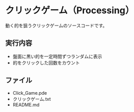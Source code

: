 # クリックゲーム（Processing）
動く的を狙うクリックゲームのソースコードです。


## 実行内容
- 盤面に黒い的を一定時間ずつランダムに表示
- 的をクリックした回数をカウント

## ファイル
- Click_Game.pde
- クリックゲーム.txt
- README.md
